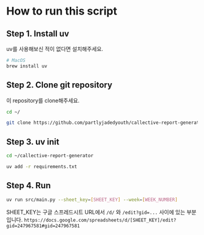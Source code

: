 # How to run this script

## Step 1. Install uv

uv를 사용해보신 적이 없다면 설치해주세요.

```bash
# MacOS
brew install uv
```

## Step 2. Clone git repository

이 repository를 clone해주세요.

```bash
cd ~/
```

```bash
git clone https://github.com/partlyjadedyouth/callective-report-generator
```

## Step 3. uv init

```bash
cd ~/callective-report-generator
```

```bash
uv add -r requirements.txt
```

## Step 4. Run

```bash
uv run src/main.py --sheet_key=[SHEET_KEY] --week=[WEEK_NUMBER]
```

SHEET_KEY는 구글 스프레드시트 URL에서 `/d/` 와 `/edit?gid=...` 사이에 있는 부분입니다.
`https://docs.google.com/spreadsheets/d/[SHEET_KEY]/edit?gid=247967581#gid=247967581`

